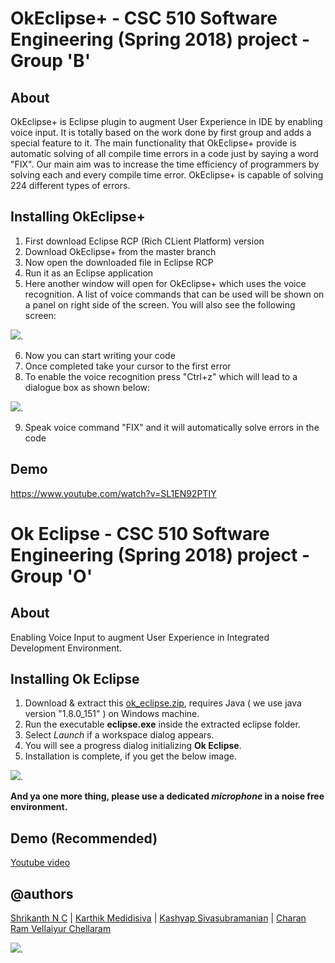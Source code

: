 # OkEclipse+ - CSC 510 Software Engineering (Spring 2018) project - Group 'B' <Enter>
## About
OkEclipse+ is Eclipse plugin to augment User Experience in IDE by enabling voice input. It is totally based on the work done by first group and adds a special feature to it. The main functionality that OkEclipse+ provide is automatic solving of all compile time errors in a code just by saying a word "FIX". Our main aim was to increase the time efficiency of programmers by solving each and every compile time error. OkEclipse+ is capable of solving 224 different types of errors.

## Installing OkEclipse+

1. First download Eclipse RCP (Rich CLient Platform) version
2. Download OkEclipse+ from the master branch
3. Now open the downloaded file in Eclipse RCP
4. Run it as an Eclipse application
5. Here another window will open for OkEclipse+ which uses the voice recognition. A list of voice commands that can be used will be shown on a panel on right side of the screen. You will also see the following screen:


![](https://github.com/daxamin/Ok_Eclipse/blob/master/img/first-screen.png).


6. Now you can start writing your code
7. Once completed take your cursor to the first error
8. To enable the voice recognition press "Ctrl+z" which will lead to a dialogue box as shown below:


![](https://github.com/daxamin/Ok_Eclipse/blob/master/img/speak_screen.png).


9. Speak voice command "FIX" and it will automatically solve errors in the code

## Demo

https://www.youtube.com/watch?v=SL1EN92PTIY

# Ok Eclipse - CSC 510 Software Engineering (Spring 2018) project - Group 'O' <Enter>[](https://github.com/snaraya7/Ok_Eclipse/blob/master/img/logo.png) 

## About
Enabling Voice Input to augment User Experience in Integrated Development Environment.

## Installing Ok Eclipse

1. Download & extract this [ok_eclipse.zip](https://tiny.cc/downloadokeclipse), requires Java ( we use java version "1.8.0_151" ) on Windows machine.
1. Run the executable **eclipse.exe** inside the extracted eclipse folder. 
1. Select *Launch* if a workspace dialog appears.
1. You will see a progress dialog initializing **Ok Eclipse**. 
1. Installation is complete, if you get the below image.

![](https://github.com/snaraya7/Ok_Eclipse/blob/master/img/success1.JPG).

**And ya one more thing, please use a dedicated _microphone_ in a noise free environment.**

## Demo (Recommended)
[Youtube video](https://youtu.be/34EYSdmBDMs)

## @authors

[Shrikanth N C](https://www.linkedin.com/in/shrikanthnc/) | [Karthik Medidisiva](https://github.com/kmedidi)   | [Kashyap Sivasubramanian](https://github.com/ksivasu)   | [Charan Ram Vellaiyur Chellaram](https://github.com/cvellai)  

![](https://github.com/snaraya7/Ok_Eclipse/blob/master/img/fly.JPG).

